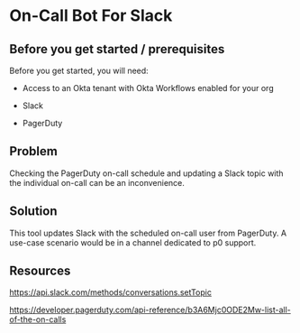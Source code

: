 # On-Call Bot For Slack

## Before you get started / prerequisites

Before you get started, you will need:

- Access to an Okta tenant with Okta Workflows enabled for your org

- Slack 

- PagerDuty

## Problem

Checking the PagerDuty on-call schedule and updating a Slack topic with the individual on-call can be an inconvenience. 

## Solution

This tool updates Slack with the scheduled on-call user from PagerDuty. A use-case scenario would be in a channel dedicated to p0 support. 

## Resources

https://api.slack.com/methods/conversations.setTopic

https://developer.pagerduty.com/api-reference/b3A6Mjc0ODE2Mw-list-all-of-the-on-calls
